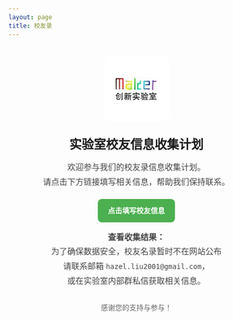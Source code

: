 ```yaml
---
layout: page
title: 校友录
---
```


<style>
  .alumni-container {
    text-align: center;
    font-family: "Helvetica Neue", Helvetica, Arial, sans-serif;
    padding: 20px;
    line-height: 1.8;
  }

  .alumni-avatar {
    width: 130px;
    height: 130px;
    border-radius: 15px;
    margin-bottom: 15px;
  }

  .alumni-title {
    font-size: 24px;
    font-weight: bold;
    margin-bottom: 10px;
  }

  .alumni-description {
    font-size: 16px;
    color: #444;
    margin-bottom: 20px;
  }

  .alumni-link {
    display: inline-block;
    background-color: #4CAF50;
    color: white;
    padding: 10px 20px;
    text-decoration: none;
    border-radius: 8px;
    font-weight: bold;
    margin-bottom: 15px;
  }

  .alumni-contact {
    font-size: 14px;
    color: #666;
    margin-top: 25px;
  }
</style>

<div class="alumni-container">
  <img src="../images/logo.jpg" alt="实验室 Logo" class="alumni-avatar">

  <div class="alumni-title">实验室校友信息收集计划</div>

  <div class="alumni-description">
    欢迎参与我们的校友录信息收集计划。<br>
    请点击下方链接填写相关信息，帮助我们保持联系。
  </div>

  <a class="alumni-link" href="https://docs.qq.com/form/page/DRGhuVUFCcG9BR1Fp?u=b0667ec7c7c2465eb2cd5b61dd0b51b9#/fill-detail" target="_blank">
    点击填写校友信息
  </a>

  <div class="alumni-description">
    <strong>查看收集结果：</strong><br>
    为了确保数据安全，校友名录暂时不在网站公布<br>
    请联系邮箱 <code>hazel.liu2001@gmail.com</code>，<br>
    或在实验室内部群私信获取相关信息。
  </div>

  <div class="alumni-contact">
    感谢您的支持与参与！
  </div>
</div>


